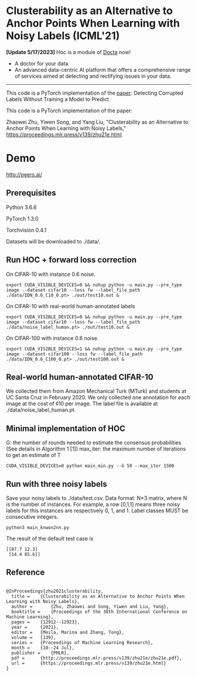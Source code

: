 # Clusterability as an Alternative to Anchor Points When Learning with Noisy Labels (ICML'21)

**[Update 5/17/2023]** Hoc is a module of [Docta](https://github.com/Docta-ai/docta) now!
- A doctor for your data
- An advanced data-centric AI platform that offers a comprehensive range of services aimed at detecting and rectifying issues in your data.

----------------

This code is a PyTorch implementation of the [paper](https://arxiv.org/abs/2110.06283): Detecting Corrupted Labels Without Training a Model to Predict 


This code is a PyTorch implementation of the paper:

Zhaowei Zhu, Yiwen Song, and Yang Liu, "Clusterability as an Alternative to Anchor Points When Learning with Noisy Labels," https://proceedings.mlr.press/v139/zhu21e.html.

# Demo

http://peers.ai/

## Prerequisites
Python 3.6.6

PyTorch 1.3.0

Torchvision 0.4.1

Datasets will be downloaded to ./data/.

## Run HOC + forward loss correction
On CIFAR-10 with instance 0.6 noise. 

```
export CUDA_VISIBLE_DEVICES=0 && nohup python -u main.py --pre_type image --dataset cifar10 --loss fw --label_file_path ./data/IDN_0.6_C10_0.pt> ./out/test10.out &
```

On CIFAR-10 with real-world human-annotated labels

```
export CUDA_VISIBLE_DEVICES=0 && nohup python -u main.py --pre_type image --dataset cifar10 --loss fw --label_file_path ./data/noise_label_human.pt> ./out/test10.out &
```

On CIFAR-100 with instance 0.6 noise. 

```
export CUDA_VISIBLE_DEVICES=1 && nohup python -u main.py --pre_type image --dataset cifar100 --loss fw --label_file_path ./data/IDN_0.6_C100_0.pt> ./out/test100.out &
```

## Real-world human-annotated CIFAR-10
We collected them from Amazon Mechanical Turk (MTurk) and students at UC Santa Cruz in February 2020. We only collected one annotation for each image at the cost of ¢10 per image. The label file is available at ./data/noise_label_human.pt.


## Minimal implementation of HOC
G: the number of rounds needed to estimate the consensus probabilities (See details in Algorithm 1 [1])
max_iter: the maximum number of iterations to get an estimate of T 
```
CUDA_VISIBLE_DEVICES=0 python main_min.py --G 50 --max_iter 1500
```

## Run with three noisy labels
Save your noisy labels to ./data/test.csv.
Data format: N*3 matrix, where N is the number of instances. For example, a row [0,1,1] means three noisy labels for this instances are respectively 0, 1, and 1. 
Label classes MUST be consecutive integers.
```
python3 main_knwon2nn.py
```
The result of the default test case is 
```
[[87.7 12.3]
 [14.4 85.6]]
 ```

## Reference
```

@InProceedings{zhu2021clusterability,
  title = 	 {Clusterability as an Alternative to Anchor Points When Learning with Noisy Labels},
  author =       {Zhu, Zhaowei and Song, Yiwen and Liu, Yang},
  booktitle = 	 {Proceedings of the 38th International Conference on Machine Learning},
  pages = 	 {12912--12923},
  year = 	 {2021},
  editor = 	 {Meila, Marina and Zhang, Tong},
  volume = 	 {139},
  series = 	 {Proceedings of Machine Learning Research},
  month = 	 {18--24 Jul},
  publisher =    {PMLR},
  pdf = 	 {http://proceedings.mlr.press/v139/zhu21e/zhu21e.pdf},
  url = 	 {https://proceedings.mlr.press/v139/zhu21e.html}
}

```

